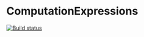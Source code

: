 # ComputationExpressions

[![Build status](https://ci.appveyor.com/api/projects/status/r2q63wfmdim3j1s6/branch/master?svg=true)](https://ci.appveyor.com/project/pocketberserker/computationexpressions/branch/master)

